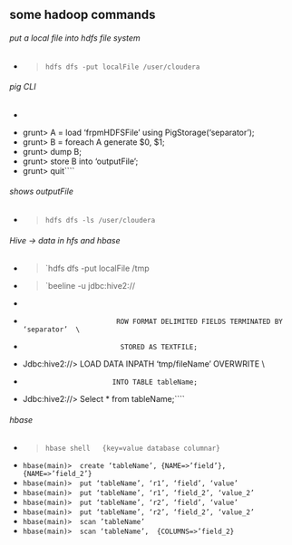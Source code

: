 ## some hadoop commands
###### put a local file into hdfs file system
* > `hdfs dfs -put localFile /user/cloudera`    
###### pig CLI 
* > ````pig -x mapreduce          
*   grunt>  A = load ‘frpmHDFSFile’ using PigStorage(‘separator’);
*   grunt>  B = foreach A generate $0, $1;
*   grunt>  dump B;
*   grunt>  store B into ‘outputFile’;
*   grunt>  quit````

###### shows outputFile
* > `hdfs dfs -ls /user/cloudera`  

      
###### Hive -> data in hfs and hbase  
   
* > `hdfs dfs -put localFile /tmp          
* > `beeline -u jdbc:hive2://  
*   ````Jdbc:hive2://>  create table tableName (field STRING, field_2 INT) \
*                            ROW FORMAT DELIMITED FIELDS TERMINATED BY ‘separator’  \
*                             STORED AS TEXTFILE;
*   Jdbc:hive2://>  LOAD DATA INPATH ‘tmp/fileName’ OVERWRITE \
*                           INTO TABLE tableName;
*   Jdbc:hive2://>  Select * from tableName;````

###### hbase       
* > `hbase shell   {key=value database columnar}`
*   `hbase(main)>  create ‘tableName’, {NAME=>’field’}, {NAME=>’field_2’}`
*   `hbase(main)>  put ‘tableName’, ‘r1’, ‘field’, ‘value’  `
*   `hbase(main)>  put ‘tableName’, ‘r1’, ‘field_2’, ‘value_2’ `
*   `hbase(main)>  put ‘tableName’, ‘r2’, ‘field’, ‘value’  `
*   `hbase(main)>  put ‘tableName’, ‘r2’, ‘field_2’, ‘value_2’ `
*   `hbase(main)>  scan ’tableName’ `
*   `hbase(main)>  scan ‘tableName’,  {COLUMNS=>’field_2} `
  
   
      
      